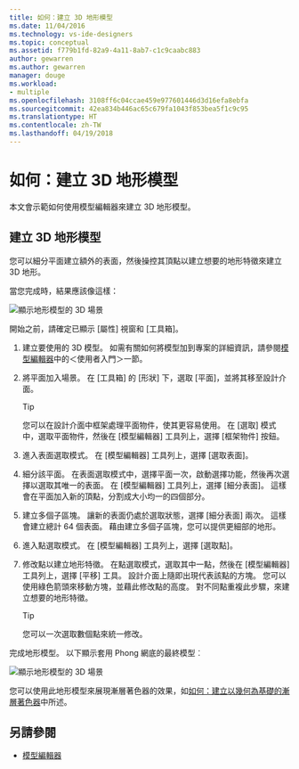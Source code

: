 ```yaml
---
title: 如何：建立 3D 地形模型
ms.date: 11/04/2016
ms.technology: vs-ide-designers
ms.topic: conceptual
ms.assetid: f779b1fd-82a9-4a11-8ab7-c1c9caabc883
author: gewarren
ms.author: gewarren
manager: douge
ms.workload:
- multiple
ms.openlocfilehash: 3108ff6c04ccae459e977601446d3d16efa8ebfa
ms.sourcegitcommit: 42ea834b446ac65c679fa1043f853bea5f1c9c95
ms.translationtype: HT
ms.contentlocale: zh-TW
ms.lasthandoff: 04/19/2018
---
```

# <a name="how-to-model-3d-terrain"></a>如何：建立 3D 地形模型

本文會示範如何使用模型編輯器來建立 3D 地形模型。

## <a name="create-a-3d-terrain-model"></a>建立 3D 地形模型

您可以細分平面建立額外的表面，然後操控其頂點以建立想要的地形特徵來建立 3D 地形。

當您完成時，結果應該像這樣：

![顯示地形模型的 3D 場景](../designers/media/digit-terrain-model.png "Digit-Terrain-Model")

開始之前，請確定已顯示 [屬性] 視窗和 [工具箱]。

1.  建立要使用的 3D 模型。 如需有關如何將模型加到專案的詳細資訊，請參閱[模型編輯器](../designers/model-editor.md)中的＜使用者入門＞一節。

2.  將平面加入場景。 在 [工具箱] 的 [形狀] 下，選取 [平面]，並將其移至設計介面。

    > [!TIP]
    > 您可以在設計介面中框架處理平面物件，使其更容易使用。 在 [選取] 模式中，選取平面物件，然後在 [模型編輯器] 工具列上，選擇 [框架物件] 按鈕。

3.  進入表面選取模式。 在 [模型編輯器] 工具列上，選擇 [選取表面]。

4.  細分該平面。 在表面選取模式中，選擇平面一次，啟動選擇功能，然後再次選擇以選取其唯一的表面。 在 [模型編輯器] 工具列上，選擇 [細分表面]。 這樣會在平面加入新的頂點，分割成大小均一的四個部分。

5.  建立多個子區塊。 讓新的表面仍處於選取狀態，選擇 [細分表面] 兩次。 這樣會建立總計 64 個表面。 藉由建立多個子區塊，您可以提供更細部的地形。

6.  進入點選取模式。 在 [模型編輯器] 工具列上，選擇 [選取點]。

7.  修改點以建立地形特徵。 在點選取模式，選取其中一點，然後在 [模型編輯器] 工具列上，選擇 [平移] 工具。 設計介面上隨即出現代表該點的方塊。 您可以使用綠色箭頭來移動方塊，並藉此修改點的高度。 對不同點重複此步驟，來建立想要的地形特徵。

    > [!TIP]
    > 您可以一次選取數個點來統一修改。

完成地形模型。 以下顯示套用 Phong 網底的最終模型︰

![顯示地形模型的 3D 場景](../designers/media/digit-terrain-model.png "Digit-Terrain-Model")

您可以使用此地形模型來展現漸層著色器的效果，如[如何：建立以幾何為基礎的漸層著色器](../designers/how-to-create-a-geometry-based-gradient-shader.md)中所述。

## <a name="see-also"></a>另請參閱

- [模型編輯器](../designers/model-editor.md)